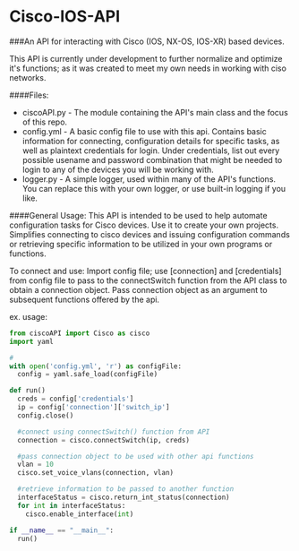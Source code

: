 # Cisco-IOS-API
###An API for interacting with Cisco (IOS, NX-OS, IOS-XR) based devices. 

This API is currently under development to further normalize and optimize it's functions; as it was created to meet my own needs in working with ciso networks.

####Files:
 - ciscoAPI.py - The module containing the API's main class and the focus of this repo. 
 - config.yml - A basic config file to use with this api. Contains basic information for connecting, configuration details for specific tasks, as well as plaintext credentials for login. Under credentials, list out every possible usename and password combination that might be needed to login to any of the devices you will be working with. 
 - logger.py - A simple logger, used within many of the API's functions. You can replace this with your own logger, or use built-in logging if you like. 

####General Usage:
This API is intended to be used to help automate configuration tasks for Cisco devices. Use it to create your own projects. Simplifies connecting to cisco devices and issuing configuration commands or retrieving specific information to be utilized in your own programs or functions. 

To connect and use:
   Import config file; use [connection] and [credentials] from config file to pass to the connectSwitch function from the API class to obtain a connection object. Pass connection object as an argument to subsequent functions offered by the api.

   ex. usage:

   ```python
   from ciscoAPI import Cisco as cisco
   import yaml
   
   #
   with open('config.yml', 'r') as configFile:
     config = yaml.safe_load(configFile)

   def run()
     creds = config['credentials']
     ip = config['connection']['switch_ip']
     config.close()

     #connect using connectSwitch() function from API
     connection = cisco.connectSwitch(ip, creds)

     #pass connection object to be used with other api functions
     vlan = 10
     cisco.set_voice_vlans(connection, vlan)

     #retrieve information to be passed to another function
     interfaceStatus = cisco.return_int_status(connection)
     for int in interfaceStatus:
       cisco.enable_interface(int)

   if __name__ == "__main__":
     run()
